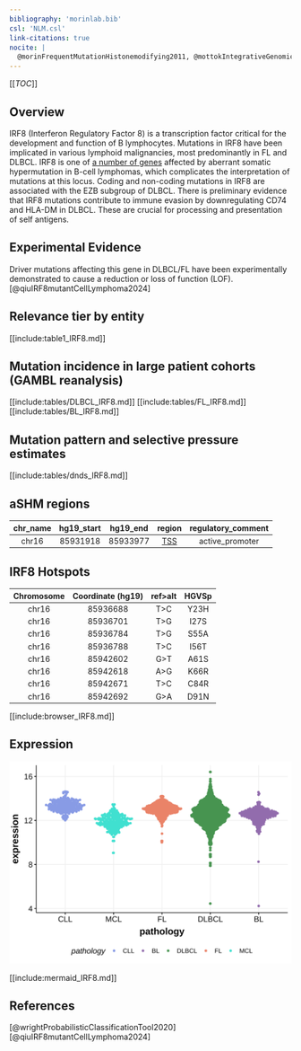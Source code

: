 ```yaml
---
bibliography: 'morinlab.bib'
csl: 'NLM.csl'
link-citations: true
nocite: |
  @morinFrequentMutationHistonemodifying2011, @mottokIntegrativeGenomicAnalysis2019, @qiuIRF8mutantCellLymphoma2024, @wrightProbabilisticClassificationTool2020, @paneaWholeGenomeLandscape2019, 
---
```

[[_TOC_]]

## Overview
IRF8 (Interferon Regulatory Factor 8) is a transcription factor critical for the development and function of B lymphocytes. Mutations in IRF8 have been implicated in various lymphoid malignancies, most predominantly in FL and DLBCL. 
IRF8 is one of [a number of genes](https://github.com/morinlab/LLMPP/wiki/ashm) affected by aberrant somatic hypermutation in B-cell lymphomas, which complicates the interpretation of mutations at this locus. 
Coding and non-coding mutations in IRF8 are associated with the EZB subgroup of DLBCL.
There is preliminary evidence that IRF8 mutations contribute to immune evasion by downregulating CD74 and HLA-DM in DLBCL.
These are crucial for processing and presentation of self antigens.


## Experimental Evidence

Driver mutations affecting this gene in DLBCL/FL have been experimentally demonstrated to cause a reduction or loss of function (LOF).[@qiuIRF8mutantCellLymphoma2024]

## Relevance tier by entity

[[include:table1_IRF8.md]]

## Mutation incidence in large patient cohorts (GAMBL reanalysis)

[[include:tables/DLBCL_IRF8.md]]
[[include:tables/FL_IRF8.md]]
[[include:tables/BL_IRF8.md]]

## Mutation pattern and selective pressure estimates

[[include:tables/dnds_IRF8.md]]

## aSHM regions

|chr_name|hg19_start|hg19_end|region                                                                                    |regulatory_comment|
|:--------:|:----------:|:--------:|:------------------------------------------------------------------------------------------:|:------------------:|
|chr16   |85931918  |85933977|[TSS](https://genome.ucsc.edu/s/rdmorin/GAMBL%20hg19?position=chr16%3A85931918%2D85933977)|active_promoter   |


## IRF8 Hotspots

| Chromosome |Coordinate (hg19) | ref>alt | HGVSp | 
 | :---:| :---: | :--: | :---: |
| chr16 | 85936688 | T>C | Y23H |
| chr16 | 85936701 | T>G | I27S |
| chr16 | 85936784 | T>G | S55A |
| chr16 | 85936788 | T>C | I56T |
| chr16 | 85942602 | G>T | A61S |
| chr16 | 85942618 | A>G | K66R |
| chr16 | 85942671 | T>C | C84R |
| chr16 | 85942692 | G>A | D91N |

[[include:browser_IRF8.md]]

## Expression
![](images/gene_expression/IRF8_by_pathology.svg)

[[include:mermaid_IRF8.md]]

## References
[@wrightProbabilisticClassificationTool2020]
[@qiuIRF8mutantCellLymphoma2024]


<!-- ORIGIN: morinFrequentMutationHistonemodifying2011 -->
<!-- PMBL: mottokIntegrativeGenomicAnalysis2019b -->
<!-- FL: morinFrequentMutationHistonemodifying2011 -->
<!-- DLBCL: morinFrequentMutationHistonemodifying2011 -->
<!-- BL: paneaWholeGenomeLandscape2019 -->
